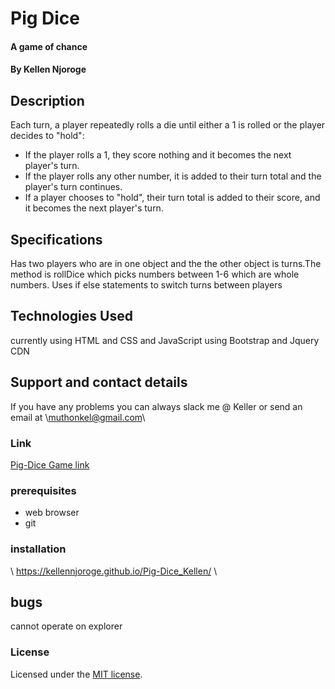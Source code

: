 # Pig Dice 
#### A game of chance
#### By Kellen Njoroge
## Description
 Each turn, a player repeatedly rolls a die until either a 1 is rolled or the player decides to "hold":

* If the player rolls a 1, they score nothing and it becomes the next player's turn.
* If the player rolls any other number, it is added to their turn total and the player's turn continues.
* If a player chooses to "hold", their turn total is added to their score, and it becomes the next player's turn.
## Specifications
Has two players who are in one object and the the other object is turns.The method is rollDice which picks numbers between 1-6  which are whole numbers. Uses if else statements to switch turns between players 
## Technologies Used
currently using HTML and CSS and JavaScript using Bootstrap and Jquery CDN
## Support and contact details
If you have any problems you can always slack me @ Keller or send an email at \\muthonkel@gmail.com\\
### Link
[Pig-Dice Game link](https://github.com/KellenNjoroge/Pig-Dice_Kellen)
### prerequisites
* web browser 
* git
### installation
\\ https://kellennjoroge.github.io/Pig-Dice_Kellen/ \\
## bugs
cannot operate on explorer
### License
Licensed under the [MIT license](KELLEN).
